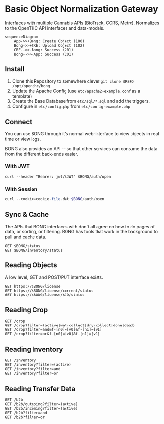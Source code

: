 # Basic Object Normalization Gateway

Interfaces with multiple Cannabis APIs (BioTrack, CCRS, Metrc).
Normalizes to the OpenTHC API interfaces and data-models.

```mermaid
sequenceDiagram
    App->>+Bong: Create Object (100)
    Bong->>+CRE: Upload Object (102)
    CRE-->>-Bong: Success (201)
    Bong-->>-App: Success (201)
```


## Install

1. Clone this Repository to somewhere clever `git clone $REPO /opt/openthc/bong`
1. Update the Apache Config (use `etc/apache2-example.conf` as a template)
1. Create the Base Database from `etc/sql/*.sql` and add the triggers.
1. Configure in `etc/config.php` from `etc/config-example.php`


## Connect

You can use BONG through it's normal web-interface to view objects in real time or view logs.

BONG also provides an API -- so that other services can consume the data from the different back-ends easier.


### With JWT

```
curl --header "Bearer: jwt/$JWT" $BONG/auth/open
```


### With Session

```php
curl --cookie=cookie-file.dat $BONG/auth/open
```


## Sync & Cache

The APIs that BONG interfaces with don't all agree on how to do pages of data, or sorting, or filtering.
BONG has tools that work in the background to pull and cache data.

```
GET $BONG/status
GET $BONG/inventory/status
```


## Reading Objects

A low level, GET and POST/PUT interface exists.


```
GET https://$BONG/license
GET https://$BONG/license/current/status
GET https://$BONG/license/$ID/status
```


## Reading Crop

```
GET /crop
GET /crop?filter=(active|wet-collect|dry-collect|done|dead)
GET /crop?filter=and&f-[n0]=[v0]&f-[n1]=[v1]
GET /crop?filter=or&f-[n0]=[v0]&f-[n1]=[v1]
```

## Reading Inventory

```
GET /inventory
GET /inventory?filter=(active)
GET /inventory?filter=and
GET /inventory?filter=or
```

## Reading Transfer Data

```
GET /b2b
GET /b2b/outgoing?filter=(active)
GET /b2b/incoming?filter=(active)
GET /b2b?filter=and
GET /b2b?filter=or
```
